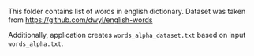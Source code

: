 This folder contains list of words in english dictionary. Dataset was taken from https://github.com/dwyl/english-words

Additionally, application creates `words_alpha_dataset.txt` based on input `words_alpha.txt`.
